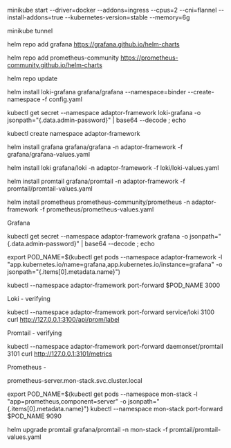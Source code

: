 minikube start --driver=docker --addons=ingress --cpus=2 --cni=flannel --install-addons=true --kubernetes-version=stable --memory=6g

minikube tunnel

helm repo add grafana https://grafana.github.io/helm-charts

helm repo add prometheus-community https://prometheus-community.github.io/helm-charts

helm repo update


helm install loki-grafana grafana/grafana --namespace=binder --create-namespace -f config.yaml


kubectl get secret --namespace adaptor-framework loki-grafana -o jsonpath="{.data.admin-password}" | base64 --decode ; echo



kubectl create namespace adaptor-framework

helm install grafana grafana/grafana -n adaptor-framework -f grafana/grafana-values.yaml

helm install loki grafana/loki -n adaptor-framework -f loki/loki-values.yaml

helm install promtail grafana/promtail -n adaptor-framework -f promtail/promtail-values.yaml

helm install prometheus prometheus-community/prometheus -n adaptor-framework -f prometheus/prometheus-values.yaml



Grafana

kubectl get secret --namespace adaptor-framework grafana -o jsonpath="{.data.admin-password}" | base64 --decode ; echo

export POD_NAME=$(kubectl get pods --namespace adaptor-framework -l "app.kubernetes.io/name=grafana,app.kubernetes.io/instance=grafana" -o jsonpath="{.items[0].metadata.name}")

kubectl --namespace adaptor-framework port-forward $POD_NAME 3000


Loki - verifying

kubectl --namespace adaptor-framework port-forward service/loki 3100
curl http://127.0.0.1:3100/api/prom/label


Promtail - verifying

kubectl --namespace adaptor-framework port-forward daemonset/promtail 3101
curl http://127.0.0.1:3101/metrics


Prometheus - 

prometheus-server.mon-stack.svc.cluster.local

export POD_NAME=$(kubectl get pods --namespace mon-stack -l "app=prometheus,component=server" -o jsonpath="{.items[0].metadata.name}")
kubectl --namespace mon-stack port-forward $POD_NAME 9090


helm upgrade promtail grafana/promtail -n mon-stack -f promtail/promtail-values.yaml